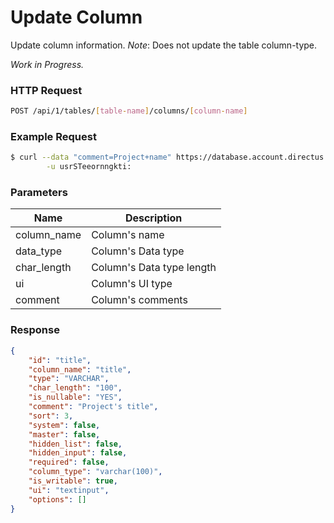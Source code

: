# Update Column

Update column information. _*Note*_: Does not update the table column-type.

_Work in Progress._

### HTTP Request

```bash
POST /api/1/tables/[table-name]/columns/[column-name]
```

### Example Request

```bash
$ curl --data "comment=Project+name" https://database.account.directus.io/api/1/tables/projects/title \
        -u usrSTeeornngkti:
```

### Parameters

Name        | Description
----------- | -----------
column_name | Column's name
data_type   | Column's Data type
char_length | Column's Data type length
ui          | Column's UI type
comment     | Column's comments

### Response

```json
{
    "id": "title",
    "column_name": "title",
    "type": "VARCHAR",
    "char_length": "100",
    "is_nullable": "YES",
    "comment": "Project's title",
    "sort": 3,
    "system": false,
    "master": false,
    "hidden_list": false,
    "hidden_input": false,
    "required": false,
    "column_type": "varchar(100)",
    "is_writable": true,
    "ui": "textinput",
    "options": []
}
```